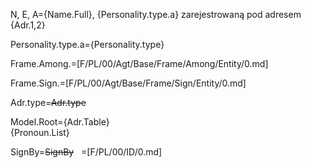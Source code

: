 N, E, A={Name.Full}, {Personality.type.a} zarejestrowaną pod adresem {Adr.1,2}

Personality.type.a={Personality.type}

Frame.Among.=[F/PL/00/Agt/Base/Frame/Among/Entity/0.md]

Frame.Sign.=[F/PL/00/Agt/Base/Frame/Sign/Entity/0.md]

Adr.type=<del>Adr.type</del>

Model.Root={Adr.Table}<br>{Pronoun.List}

SignBy=<del>SignBy</del>
 
=[F/PL/00/ID/0.md]

